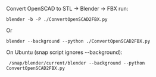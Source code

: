 Convert OpenSCAD to STL -> Blender -> FBX run:
```shell script
blender -b -P ./ConvertOpenSCAD2FBX.py
```
Or
```shell script
blender --background --python ./ConvertOpenSCAD2FBX.py
```
On Ubuntu (snap script ignores --background):
```shell script
 /snap/blender/current/blender --background --python ConvertOpenSCAD2FBX.py
```

